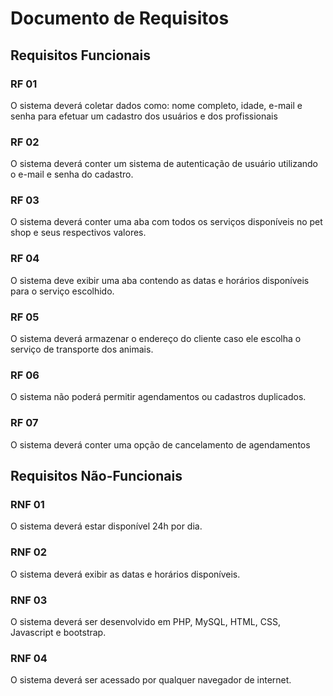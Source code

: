# Documento de Requisitos

## Requisitos Funcionais

### RF 01

O sistema deverá coletar dados como: nome completo, idade, e-mail e senha para efetuar um cadastro dos usuários e dos profissionais

### RF 02

O sistema deverá conter um sistema de autenticação de usuário utilizando o e-mail e senha do cadastro.

### RF 03 

O sistema deverá conter uma aba com todos os serviços disponíveis no pet shop e seus respectivos valores.

### RF 04

O sistema deve exibir uma aba contendo as datas e horários disponíveis para o serviço escolhido.

### RF 05

O sistema deverá armazenar o endereço do cliente caso ele escolha o serviço de transporte dos animais.

### RF 06

O sistema não poderá permitir agendamentos ou cadastros duplicados.

### RF 07 

O sistema deverá conter uma opção de cancelamento de agendamentos


## Requisitos Não-Funcionais

### RNF 01

O sistema deverá estar disponível 24h por dia.

### RNF 02

O sistema deverá exibir as datas e horários disponíveis.

### RNF 03 

O sistema deverá ser desenvolvido em PHP, MySQL, HTML, CSS, Javascript e bootstrap.

### RNF 04

O sistema deverá ser acessado por qualquer navegador de internet.

